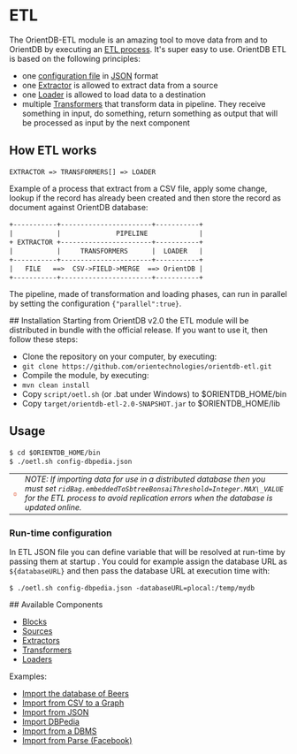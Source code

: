 # ETL

The OrientDB-ETL module is an amazing tool to move data from and to OrientDB by executing an [ETL process](http://en.wikipedia.org/wiki/Extract,_transform,_load). It's super easy to use. OrientDB ETL is based on the following principles:
- one [configuration file](Configuration-File.md) in [JSON](http://en.wikipedia.org/wiki/JSON) format
- one [Extractor](Extractor.md) is allowed to extract data from a source
- one [Loader](Loader.md) is allowed to load data to a destination
- multiple [Transformers](Transformer.md) that transform data in pipeline. They receive something in input, do something, return something as output that will be processed as input by the next component

## How ETL works
```
EXTRACTOR => TRANSFORMERS[] => LOADER
```
Example of a process that extract from a CSV file, apply some change, lookup if the record has already been created and then store the record as document against OrientDB database:

```
+-----------+-----------------------+-----------+
|           |              PIPELINE             |
+ EXTRACTOR +-----------------------+-----------+
|           |     TRANSFORMERS      |  LOADER   |
+-----------+-----------------------+-----------+
|   FILE   ==>  CSV->FIELD->MERGE  ==> OrientDB |
+-----------+-----------------------+-----------+
```

The pipeline, made of transformation and loading phases, can run in parallel by setting the configuration ```{"parallel":true}```.

## Installation
Starting from OrientDB v2.0 the ETL module will be distributed in bundle with the official release. If you want to use it, then follow these steps:
- Clone the repository on your computer, by executing:
 - ```git clone https://github.com/orientechnologies/orientdb-etl.git```
- Compile the module, by executing:
 - ```mvn clean install```
- Copy ```script/oetl.sh``` (or .bat under Windows) to $ORIENTDB_HOME/bin
- Copy ```target/orientdb-etl-2.0-SNAPSHOT.jar``` to $ORIENTDB_HOME/lib

## Usage

```
$ cd $ORIENTDB_HOME/bin
$ ./oetl.sh config-dbpedia.json
```

|    |    |
|----|----|
| ![NOTE](images/warning.png) | _NOTE: If importing data for use in a distributed database then you must set `ridBag.embeddedToSbtreeBonsaiThreshold=Integer.MAX\_VALUE` for the ETL process to avoid replication errors when the database is updated online._ |

### Run-time configuration

In ETL JSON file you can define variable that will be resolved at run-time by passing them at startup . You could for example assign the database URL as `${databaseURL}` and then pass the database URL at execution time with:
```
$ ./oetl.sh config-dbpedia.json -databaseURL=plocal:/temp/mydb
```

## Available Components
- [Blocks](Block.md)
- [Sources](Source.md)
- [Extractors](Extractor.md)
- [Transformers](Transformer.md)
- [Loaders](Loader.md)

Examples:
- [Import the database of Beers](Import-the-Database-of-Beers.md)
- [Import from CSV to a Graph](Import-from-CSV-to-a-Graph.md)
- [Import from JSON](Import-from-JSON.md)
- [Import DBPedia](Import-from-DBPedia.md)
- [Import from a DBMS](Import-from-DBMS.md)
- [Import from Parse (Facebook)](http://www.orientechnologies.com/docs/last/orientdb-etl.wiki/Import-from-PARSE.html)
